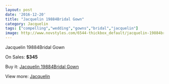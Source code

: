 ```yaml
---
layout: post
date: '2016-12-20'
title: "Jacquelin 19884Bridal Gown"
category: Jacquelin
tags: ["compelling","wedding","gowns","bridal","jacquelin"]
image: http://www.novstyles.com/6544-thickbox_default/jacquelin-19884bridal-gown.jpg
---
```

Jacquelin 19884Bridal Gown

On Sales: **$345**
<a href="https://www.novstyles.com/en/jacquelin/4321-jacquelin-19884bridal-gown.html"><amp-img layout="responsive" width="600" height="600" src="//www.novstyles.com/6544-thickbox_default/jacquelin-19884bridal-gown.jpg" alt="Jacquelin 19884Bridal Gown 0" /></a>

Buy it: [Jacquelin 19884Bridal Gown](https://www.novstyles.com/en/jacquelin/4321-jacquelin-19884bridal-gown.html "Jacquelin 19884Bridal Gown")

View more: [Jacquelin](https://www.novstyles.com/en/24-jacquelin "Jacquelin")